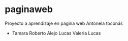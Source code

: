 # paginaweb

Proyecto a aprendizaje en pagina web 
Antonela toconás
* Tamara
Roberto
Alejo
Lucas
Valeria
Lucas


